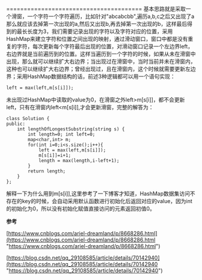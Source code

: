 
=======================================
基本思路就是采取一个滑窗，一个字符一个字符遍历，比如针对"abcabcbb",遍历a,b,c之后又出现了a那么就应该去掉第一次出现的a,然后又出现b,再去掉第一次出现的b，这样最后得到的最长长度为3，我们需要记录出现的字符以及字符对应的位置，采用HashMap来建立字符和位置之间出现的映射，通过滑动窗口，窗口中都是没有重复的字符，每次更新每个字符最后出现的位置，对滑动窗口记录一个左边界left，右边界就是当前遍历到的位置。这样当遍历到一个字符的时候，如果从未在滑窗中出现，那么就可以继续扩大右边界；当出现过在滑窗中，当时当前并未在滑窗内，这种也可以继续扩大右边界；曾经出现过，且在滑窗内，这个时候就需要更新左边界；采用HashMap数据结构的话，前述3种逻辑都可以用一个语句实现：

	left = max(left,m[s[i]]);

未出现过HashMap中读取的value为0，在滑窗之外left>m[s[i]]，都不会更新left，只有在滑窗内left<m[s[i]],才会更新滑窗，完整的解答为：

	class Solution {
	public:
	    int lengthOfLongestSubstring(string s) {
	        int length=0; int left=0;
	        map<char,int> m;
	        for(int i=0;i<s.size();i++){
	            left = max(left,m[s[i]]);
	            m[s[i]]=i+1;
	            length = max(length,i-left+1);
	        }
	        return length;
	    }
	};

解释一下为什么用到m[s[i]],这里参考了一下博客才知道，HashMap数据集访问不存在的key的时候，会自动采用默认函数进行初始化后返回对应的value，因为int的初始化为0，所以没有初始化赋值直接访问的元素返回初值0。

**参考**

[https://www.cnblogs.com/ariel-dreamland/p/8668286.html](https://www.cnblogs.com/ariel-dreamland/p/8668286.html "https://www.cnblogs.com/ariel-dreamland/p/8668286.html")

[https://blog.csdn.net/qq_29108585/article/details/70142940](https://blog.csdn.net/qq_29108585/article/details/70142940 "https://blog.csdn.net/qq_29108585/article/details/70142940")